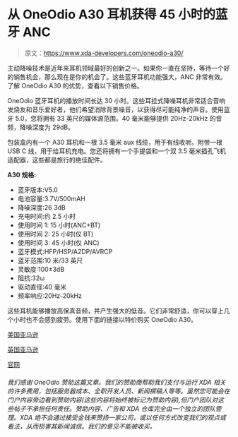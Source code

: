 # 从 OneOdio A30 耳机获得 45 小时的蓝牙 ANC

> 原文：<https://www.xda-developers.com/oneodio-a30/>

主动降噪技术是近年来耳机领域最好的创新之一。如果你一直在坚持，等待一个好的销售机会，那么现在是你的机会了。这些蓝牙耳机功能强大，ANC 非常有效。了解 OneOdio A30 的优势，查看以下销售价格。

OneOdio 蓝牙耳机的播放时间长达 30 小时。这些耳挂式降噪耳机非常适合音响发烧友和音乐爱好者，他们希望消除背景噪音，以获得尽可能纯净的声音。使用蓝牙 5.0，您将拥有 33 英尺的媒体源范围。40 毫米能够提供 20Hz-20kHz 的音频，降噪深度为 29dB。

包装盒内有一个 A30 耳机和一根 3.5 毫米 aux 线缆，用于有线收听。附带一根 USB C 线，用于给耳机充电。您还将拥有一个手提袋和一个双 3.5 毫米插孔飞机适配器，这些都是旅行的绝佳配件。

**A30 规格:**

*   蓝牙版本:V5.0
*   电池容量:3.7V/500mAH
*   降噪深度:26 3dB
*   充电时间:约 2.5 小时
*   使用时间 1: 15 小时(ANC+BT)
*   使用时间 2: 25 小时(仅 BT)
*   使用时间 3: 45 小时(仅 ANC)
*   蓝牙模式:HFP/HSP/A2DP/AVRCP
*   蓝牙范围:10 米/33 英尺
*   灵敏度:100±3dB
*   阻抗:32ω
*   驱动直径:40 毫米
*   频率响应:20Hz-20kHz

这些耳机能够播放高保真音频，并产生强大的低音。它们非常舒适，你可以穿上几个小时也不会感到疲劳。使用下面的链接以特价购买 OneOdio A30。

[美国亚马逊](https://amzn.to/3kPJPEX)

[英国亚马逊](https://amzn.to/3zhr7MF)

[官网](https://www.oneodio.com/products/active-noise-cancelling-headphones-a30?ref=zgpdofxy2ykl)

###### 我们感谢 OneOdio 赞助这篇文章。我们的赞助商帮助我们支付与运行 XDA 相关的许多费用，包括服务器成本、全职开发人员、新闻撰稿人等等。虽然您可能会在门户内容旁边看到赞助内容(这些内容将始终被标记为赞助内容),但门户团队对这些帖子不承担任何责任。赞助内容、广告和 XDA 仓库完全由一个独立的团队管理。XDA 绝不会通过接受金钱来赞扬一家公司，或以任何方式改变我们的观点或看法，从而损害其新闻诚信。我们的意见不能被收买。